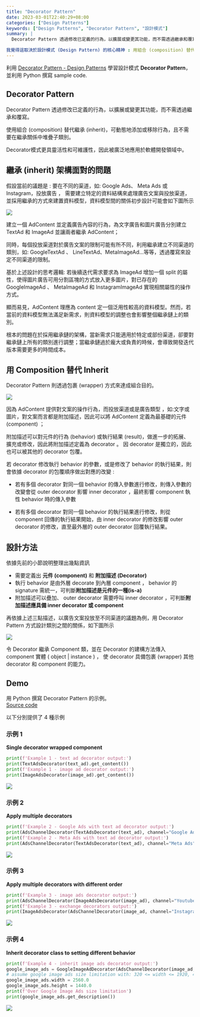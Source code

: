 ```yaml
---
title: "Decorator Pattern"
date: 2023-03-01T22:40:29+08:00
categories: ["Design Patterns"]
keywords: ["Design Patterns", "Decorator Pattern", "設計模式"]
summary: |
  Decorator Pattern 透過修改已定義的行為，以擴展或變更其功能，而不需透過繼承和覆寫。 使用組合 (composition) 替代繼承 (inherit)，可動態地添加或移除行為，且不需要在繼承關係中堆疊子類別。 Decorator模式更具靈活性和可維護性，因此被廣泛地應用於軟體開發領域中。

我覺得這取決於設計模式 (Design Pattern) 的核心精神 : 用組合 (composition) 替代繼承 (inherit) 
---
```

利用 [Decorator Pattern - Design Patterns](https://www.youtube.com/watch?v=GCraGHx6gso&list=PLrhzvIcii6GNjpARdnO4ueTUAVR9eMBpc&index=3) 學習設計模式 **Decorator Pattern**，並利用 Python 撰寫 sample code.

## Decorator Pattern
Decorator Pattern 透過修改已定義的行為，以擴展或變更其功能，而不需透過繼承和覆寫。

使用組合 (composition) 替代繼承 (inherit)，可動態地添加或移除行為，且不需要在繼承關係中堆疊子類別。

Decorator模式更具靈活性和可維護性，因此被廣泛地應用於軟體開發領域中。

## 繼承 (inherit) 架構面對的問題

假設當前的議題是 : 要在不同的渠道，如: Google Ads、 Meta Ads 或 Instagram，投放廣告 ， 需要建立特定的資料結構來處理廣告文案與投放渠道，並採用繼承的方式來建置資料模型，資料模型間的關係初步設計可能會如下圖所示

![](/images/design-pattern/decorator-pattern/01_inherit.png)

建立一個 AdContent 並定義廣告內容的行為，為文字廣告和圖片廣告分別建立 TextAd 和 ImageAd 並讓兩者繼承 AdContent；

同時，每個投放渠道對於廣告文案的限制可能有所不同，利用繼承建立不同渠道的類別，如: GoogleTextAd 、 LineTextAd、MetaImageAd...等等，透過覆寫來設定不同渠道的限制。

基於上述設計的思考邏輯:
若後續迭代需求要求為 ImageAd 增加一個 split 的屬性，使得圖片廣告可用分割區塊的方式放入更多圖片，對已存在的 GoogleImageAd 、 MetaImageAd 和 InstagramImageAd 實現相關屬性的操作方式。

顯而易見，AdContent 理應為 content 定一個泛用性較高的資料模型。然而，若當前的資料模型無法滿足新需求，則資料模型的調整也會影響整個繼承鏈上的類別。

根本的問題在於採用繼承鏈的架構，當新需求只能適用於特定或部份渠道，卻要對繼承鏈上所有的類別進行調整；當繼承鏈過於龐大或負責的時候，會導致開發迭代版本需要更多的時間成本。

## 用 Composition 替代 Inherit
 
Decorator Pattern 則透過包裹 (wrapper) 方式來達成組合目的。

![](/images/design-pattern/decorator-pattern/02_decorators.png)

因為 AdContent 提供對文案的操作行為，而投放渠道或是廣告類型 ，如:文字或圖片，對文案而言都是附加描述，因此可以將 AdContent 定義為最基礎的元件 (component) ； 

附加描述可以對元件的行為 (behavior) 或執行結果 (result)，做進一步的拓展、擴充或修改，因此將附加描述定義為 decorator 。 因 decorator 是獨立的，因此也可以被其他的 decorator 包覆。

若 decorator 修改執行 behavior 的參數，或是修改了 behavior 的執行結果，則會依據 decorator 的包覆順序做出對應的改變 : 
- 若有多個 decorator 對同一個 behavior 的傳入參數進行修改，則傳入參數的改變會從 outer decorator 影響 inner decorator ，最終影響 component 執性 behavior 時的傳入參數

- 若有多個 decorator 對同一個 behavior 的執行結果進行修改，則從 component 回傳的執行結果開始，由 inner decorator 的修改影響 outer decorator 的修改，直至最外層的 outer decorator 回覆執行結果。

## 設計方法

依據先前的小節說明整理出幾點資訊
- 需要定義出 **元件 (component)** 和 **附加描述 (Decorator)**
- 執行 behavior 是由外層 decorate 到內層 component ， behavior 的 signature 需統一，可判斷**附加描述是元件的一種(is-a)**
- 附加描述可以疊加、 outer decorator 需要呼叫 inner decorator ，可判斷**附加描述應具備 inner decorator 或 component**

再依據上述三點描述，以廣告文案投放至不同渠道的議題為例，用 Decorator Pattern 方式設計類別之間的關係，如下圖所示

![](/images/design-pattern/decorator-pattern/03_design.png)

令 Decorator 繼承 Component 類，並在 Decorator 的建構方法傳入 component 實體 ( object | instance ) ， 使 decorator 具備包裹 (wrapper) 其他 decorator 和 component 的能力。

## Demo
用 Python 撰寫 Decorator Pattern 的示例。  
[Source code](https://github.com/zhweiliu/design-pattern-study/blob/master/03_DecoratorPattern/Demo.py)

以下分別提供了 4 種示例

### 示例 1
**Single decorator wrapped component**
```python
print(f'Example 1 - text ad decorator output:')
print(TextAdsDecorator(text_ad).get_content())
print(f'Example 1 - image ad decorator output:')
print(ImageAdsDecorator(image_ad).get_content())
```
![](/images/design-pattern/decorator-pattern/04_demo_example_1.png)

### 示例 2
**Apply multiple decorators**
```python
print(f'Example 2 - Google Ads with text ad decorator output:')
print(AdsChannelDecorator(TextAdsDecorator(text_ad), channel="Google Ads").get_ad_channel())
print(f'Example 2 - Meta Ads with text ad decorator output:')
print(AdsChannelDecorator(TextAdsDecorator(text_ad), channel="Meta Ads").get_ad_channel())
```
![](/images/design-pattern/decorator-pattern/04_demo_example_2.png)

### 示例 3
**Apply multiple decorators with different order**
```python
print(f'Example 3 - image ads decorator output:')
print(AdsChannelDecorator(ImageAdsDecorator(image_ad), channel="Youtube Ads").get_description())
print(f'Example 3 - exchange decorators output:')
print(ImageAdsDecorator(AdsChannelDecorator(image_ad, channel="Instagram Ads")).get_description())
```
![](/images/design-pattern/decorator-pattern/04_demo_example_3.png)

### 示例 4
**Inherit decorator class to setting different behavior**
```python
print(f'Example 4 - inherit image ads decorator output:')
google_image_ads = GoogleImageAdDecorator(AdsChannelDecorator(image_ad, channel='Google Ads'))
# assume google image ads size limitation with: 320 <= width <= 1920, 480 <= height <= 1080
google_image_ads.width = 2560.0
google_image_ads.height = 1440.0
print(f'Over Google Image Ads size limitation')
print(google_image_ads.get_description())
```
![](/images/design-pattern/decorator-pattern/04_demo_example_4.png)
